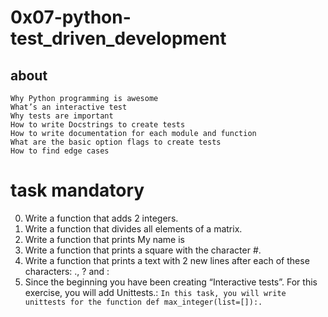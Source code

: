 # 0x07-python-test_driven_development

## about

    Why Python programming is awesome
    What’s an interactive test
    Why tests are important
    How to write Docstrings to create tests
    How to write documentation for each module and function
    What are the basic option flags to create tests
    How to find edge cases

# task mandatory

0. Write a function that adds 2 integers.
1. Write a function that divides all elements of a matrix.
2. Write a function that prints My name is <first name> <last name>
3. Write a function that prints a square with the character #.
4. Write a function that prints a text with 2 new lines after each of these characters: ., ? and :
5. Since the beginning you have been creating “Interactive tests”. For this exercise, you will add Unittests.: `In this task, you will write unittests for the function def max_integer(list=[]):.`
